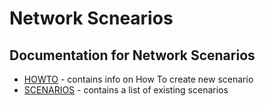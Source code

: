 # Network Scnearios

## Documentation for Network Scenarios

* [HOWTO](/docs/HOWTO.md) - contains info on How To create new scenario
* [SCENARIOS](/docs/SCENARIOS.md) - contains a list of existing scenarios
